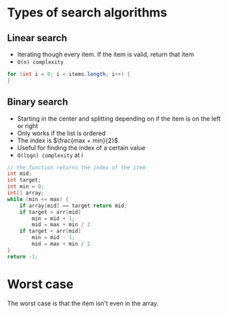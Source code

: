# Types of search algorithms

## Linear search
- Iterating though every item. If the item is valid, return that item
- `O(n) complexity`
```java
for (int i = 0; i < items.length; i++) {
}
```
## Binary search
* Starting in the center and splitting depending on if the item is on the left or right
* Only works if the list is ordered
* The index is $\frac{max + min}{2}$
* Useful for finding the index of a certain value
* `O(logn) complexity`
at i
```java
// the function returns the index of the item
int mid;
int target;
int min = 0;
int[] array;
while (min <= max) {
	if array[mid] == target return mid;
	if target > arr[mid]
		min = mid + 1;
		mid = max + min / 2
	if target < arr[mid]
		min = mid - 1;
		mid = max + min / 2
}
return -1;
```

# Worst case 
The worst case is that the item isn't even in the array.